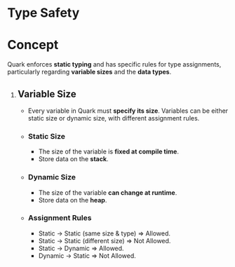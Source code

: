 # Type Safety

# Concept
Quark enforces **static typing** and has specific rules for type assignments, particularly regarding **variable sizes** and the **data types**.
1. ## Variable Size
    - Every variable in Quark must **specify its size**. Variables can be either static size or dynamic size, with different assignment rules.
    - ### Static Size
       - The size of the variable is **fixed at compile time**.
       - Store data on the **stack**.
    - ### Dynamic Size
       - The size of the variable **can change at runtime**.
       - Store data on the **heap**.
    - ### Assignment Rules
        - Static → Static (same size & type) => Allowed.
        - Static → Static (different size) => Not Allowed.
        - Static → Dynamic => Allowed.
        - Dynamic → Static => Not Allowed.